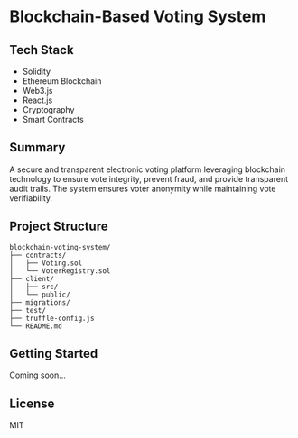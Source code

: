 # Blockchain-Based Voting System

## Tech Stack
- Solidity
- Ethereum Blockchain
- Web3.js
- React.js
- Cryptography
- Smart Contracts

## Summary
A secure and transparent electronic voting platform leveraging blockchain technology to ensure vote integrity, prevent fraud, and provide transparent audit trails. The system ensures voter anonymity while maintaining vote verifiability.

## Project Structure
```
blockchain-voting-system/
├── contracts/
│   ├── Voting.sol
│   └── VoterRegistry.sol
├── client/
│   ├── src/
│   └── public/
├── migrations/
├── test/
├── truffle-config.js
└── README.md
```

## Getting Started
Coming soon...

## License
MIT
